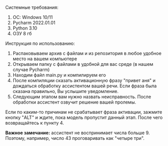 Системные требования:
  1. OC: Windows 10/11
  2. Pycharm 2022.01.01
  3. Python 3.10
  4. ОЗУ 8 гб
 

Инструкция по использованию:
1. Распаковываем архив с файлам и из репозитория в любое удобное место на вашем компьютере
2. Открываем папку с файлами в удобной для вас среде (в нашем случае Pycharm)
3. Находим файл main.py и компилируем его  
3. После компиляции сказать активационную фразу "привет аня" и дождаться обработку ассистентом вашей речи. Если фраза была сказана правильно, Вы услышите уведомление.
4. Следующим этапом вам нужно назвать неисправность. После обработки ассистент озвучит решение вашей пролемы.

Если по каким-то причинам не срабатывает фраза активации, зажмите кнопку "ALT" и ждите, пока модель пропустит данный этап. После чего возвращайтесь к пункту 4.

**Важное замечание:** ассистент не воспринимает числа больше 9. Поэтому, например, число 43 проговаривать как "четыре три".
